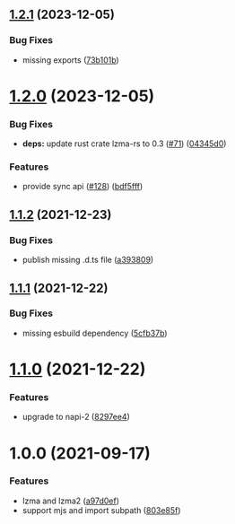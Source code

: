 ## [1.2.1](https://github.com/Brooooooklyn/lzma/compare/v1.2.0...v1.2.1) (2023-12-05)

### Bug Fixes

- missing exports ([73b101b](https://github.com/Brooooooklyn/lzma/commit/73b101b2c49d45a4dd0c255c33287f2b952d13db))

# [1.2.0](https://github.com/Brooooooklyn/lzma/compare/v1.1.2...v1.2.0) (2023-12-05)

### Bug Fixes

- **deps:** update rust crate lzma-rs to 0.3 ([#71](https://github.com/Brooooooklyn/lzma/issues/71)) ([04345d0](https://github.com/Brooooooklyn/lzma/commit/04345d08f215a41784cd13008f910e4219e53a8f))

### Features

- provide sync api ([#128](https://github.com/Brooooooklyn/lzma/issues/128)) ([bdf5fff](https://github.com/Brooooooklyn/lzma/commit/bdf5fffb1a80fcd0a225279b7f7f16227d549528))

## [1.1.2](https://github.com/Brooooooklyn/lzma/compare/v1.1.1...v1.1.2) (2021-12-23)

### Bug Fixes

- publish missing .d.ts file ([a393809](https://github.com/Brooooooklyn/lzma/commit/a393809d38dd4f4d721811109ca48fea9f58ab18))

## [1.1.1](https://github.com/Brooooooklyn/lzma/compare/v1.1.0...v1.1.1) (2021-12-22)

### Bug Fixes

- missing esbuild dependency ([5cfb37b](https://github.com/Brooooooklyn/lzma/commit/5cfb37b41d65528a36f701ce4aa7ba8a089be52f))

# [1.1.0](https://github.com/Brooooooklyn/lzma/compare/v1.0.0...v1.1.0) (2021-12-22)

### Features

- upgrade to napi-2 ([8297ee4](https://github.com/Brooooooklyn/lzma/commit/8297ee4f6a8c5693396dcbd9066db59b42d5e942))

# 1.0.0 (2021-09-17)

### Features

- lzma and lzma2 ([a97d0ef](https://github.com/Brooooooklyn/lzma/commit/a97d0ef74ead7eececaad17e5201d50e11c3e662))
- support mjs and import subpath ([803e85f](https://github.com/Brooooooklyn/lzma/commit/803e85f5671f2dec3c57a0e574de62a75e64e08c))
